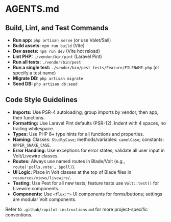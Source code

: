 # AGENTS.md

## Build, Lint, and Test Commands
- **Run app:** `php artisan serve` (or use Valet/Sail)
- **Build assets:** `npm run build` (Vite)
- **Dev assets:** `npm run dev` (Vite hot reload)
- **Lint PHP:** `./vendor/bin/pint` (Laravel Pint)
- **Run all tests:** `./vendor/bin/pest`
- **Run a single test:** `./vendor/bin/pest tests/Feature/FILENAME.php` (or specify a test name)
- **Migrate DB:** `php artisan migrate`
- **Seed DB:** `php artisan db:seed`

## Code Style Guidelines
- **Imports:** Use PSR-4 autoloading; group imports by vendor, then app, then functions.
- **Formatting:** Use Laravel Pint defaults (PSR-12). Indent with 4 spaces, no trailing whitespace.
- **Types:** Use PHP 8+ type hints for all functions and properties.
- **Naming:** Classes: `StudlyCase`; methods/variables: `camelCase`; constants: `UPPER_SNAKE_CASE`.
- **Error Handling:** Use exceptions for error states; validate all user input in Volt/Livewire classes.
- **Routes:** Always use named routes in Blade/Volt (e.g., `route('polls.vote', $poll)`).
- **UI Logic:** Place in Volt classes at the top of Blade files in `resources/views/livewire/`.
- **Testing:** Use Pest for all new tests; feature tests use `Volt::test()` for Livewire components.
- **Components:** Use `<flux:*>` UI components for forms/buttons; settings are modular Volt components.

Refer to `.github/copilot-instructions.md` for more project-specific conventions.
